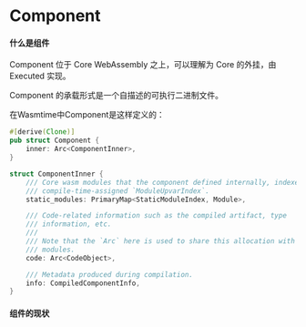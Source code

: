 # Component

#### 什么是组件

Component 位于 Core WebAssembly 之上，可以理解为 Core 的外挂，由 Executed 实现。

Component 的承载形式是一个自描述的可执行二进制文件。

在Wasmtime中Component是这样定义的：

```rust
#[derive(Clone)]
pub struct Component {
    inner: Arc<ComponentInner>,
}

struct ComponentInner {
    /// Core wasm modules that the component defined internally, indexed by the
    /// compile-time-assigned `ModuleUpvarIndex`.
    static_modules: PrimaryMap<StaticModuleIndex, Module>,

    /// Code-related information such as the compiled artifact, type
    /// information, etc.
    ///
    /// Note that the `Arc` here is used to share this allocation with internal
    /// modules.
    code: Arc<CodeObject>,

    /// Metadata produced during compilation.
    info: CompiledComponentInfo,
}
```

#### 组件的现状